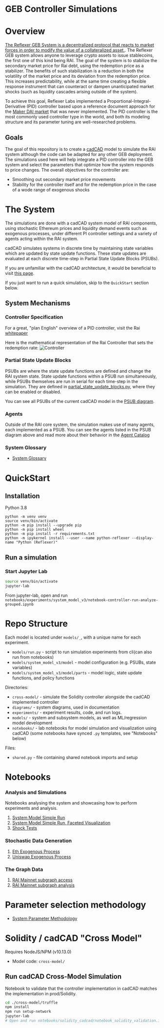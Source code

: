# GEB Controller Simulations

# Overview

[The Reflexer GEB System is a decentralized protocol that reacts to market forces in order to modify the value of a collateralized asset.](https://medium.com/reflexer-labs/stability-without-pegs-8c6a1cbc7fbd). The Reflexer GEB system allows anyone to leverage crypto assets to issue stablecoins, the first one of this kind being RAI. The goal of the system is to stabilize the secondary market price for Rai debt, using the redemption price as a stabilizer. The benefits of such stabilization is a reduction in both the volatility of the market price and its deviation from the redemption price. This increases predictability, while at the same time creating a flexible response instrument that can counteract or dampen unanticipated market shocks (such as liquidity cascades arising outside of the system).

To achieve this goal, Reflexer Labs implemented a Proportional-Integral-Derivative (PID) controller based upon a reference document approach for the [Maker DAI market](https://steemit.com/makerdao/@kennyrowe/digital-money-a-simulation-of-the-deflation-rate-adjustment-mechanism-of-the-dai-stablecoin) that was never implemented. The PID controller is the most commonly used controller type in the world, and both its modeling structure and its parameter tuning are well-researched problems.

## Goals

The goal of this repository is to create a [cadCAD](https://https://cadcad.org/) model to simulate the RAI system although the code can be adapted for any other GEB deployment. The simulations used here will help integrate a PID controller into the GEB system and select the parameters that optimize how the system responds to price changes. The overall objectives for the controller are:

* Smoothing out secondary market price movements
* Stability for the controller itself and for the redemption price in the case of a wode range of exogenous shocks

# The System

The simulations are done with a cadCAD system model of RAI components, using stochastic Ethereum prices and liquidity demand events such as exogenous processes, under different PI controller settings and a variety of agents acting within the RAI system.

cadCAD simulates systems in discrete time by maintaining state variables which are updated by state update functions.  These state updates are evaluated at each discrete time-step in Partial State Update Blocks (PSUBs).

If you are unfamiliar with the cadCAD architecture, it would be beneficial to visit [this page](https://github.com/cadCAD-org/cadCAD/blob/master/documentation/README.md).

If you just want to run a quick simulation, skip to the `QuickStart` section below.

## System Mechanisms

### Controller Specification

For a great, "plan English" overview of a PID controller, visit the Rai [whitepaper](https://github.com/reflexer-labs/whitepapers/blob/master/English/rai-english.pdf)

Here is the mathematical representation of the Rai Controller that sets the redemption rate:
![Controller](diagrams/controller.png)

### Partial State Update Blocks

PSUBs are where the state update functions are defined and change the RAI system state. State update functions within a PSUB run simultaneously, while PSUBs themselves are run in serial for each time-step in the simulation. They are defined in [partial_state_update_blocks.py](./models/system_model_v3/model/partial_state_update_blocks.py), where they can be enabled or disabled.

You can see all PSUBs of the current cadCAD model in the [PSUB diagram](./diagrams/BSCI_V3.png).

### Agents

Outside of the RAI core system, the simulation makes use of many agents, each implemented as a PSUB. You can see the agents listed in the PSUB diagram above and read more about their behavior in the [Agent Catalog](./agents.md)

### System Glossary

* [System Glossary](./GLOSSARY.md)

# QuickStart

## Installation

Python 3.8

```
python -m venv venv
source venv/bin/activate
python -m pip install --upgrade pip
python -m pip install wheel
python -m pip install -r requirements.txt
python -m ipykernel install --user --name python-reflexer --display-name "Python (Reflexer)"
```

## Run a simulation

### Start Jupyter Lab

```bash
source venv/bin/activate
jupyter-lab
```

From jupyter-lab, open and run `notebooks/experiments/system_model_v3/notebook-controller-run-analyze-grouped.ipynb`

# Repo Structure

Each model is located under `models/_`, with a unique name for each experiment.

* `models/run.py` - script to run simulation experiments from cli(can also run from notebooks)
* `models/system_model_v3/model` - model configuration (e.g. PSUBs, state variables)
* `models/system_model_v3/model/parts` - model logic, state update functions, and policy functions

Directories:

* `cross-model/` - simulate the Solidity controller alongside the cadCAD implemented controller
* `diagrams/` - system diagrams, used in documentation
* `experiments/` - experiment results, code, and run logs.
* `models/` - system and subsystem models, as well as ML/regression model development
* `notebooks/` - lab notebooks for model simulation and visualization using cadCAD (some notebooks have synced `.py` templates, see "Notebooks" below)

Files:

* `shared.py` - file containing shared notebook imports and setup

# Notebooks

### Analysis and Simulations

Notebooks analysing the system and showcasing how to perform experiments and analysis.
1. [System Model Simple Run](notebooks/experiments/system_model_v3/notebook-controller-run-analyze-grouped.ipynb)
2. [System Model Simple Run, Faceted Visualization](notebooks/experiments/system_model_v3/notebook-controller-run-analyze-faceted.ipynb)
3. [Shock Tests](notebooks/experiments/system_model_v3/notebook-controller-shocks.ipynb)

### Stochastic Data Generation

1. [Eth Exogenous Process](notebooks/Stochastic_Generators/Eth_Exogenous_Process_Modeling.ipynb)
2. [Uniswap Exogenous Process](notebooks/Stochastic_Generators/Uniswap_Process_Modeling.ipynb)

### The Graph Data

1. [RAI Mainnet subgraph access](notebooks/analysis/TheGraphDataSetCreation.ipynb)
2. [RAI Mainnet subgraph analysis](notebooks/analysis/TheGraphDataAnalysis.ipynb)

# Parameter selection methodology

* [System Parameter Methodology](parameter_methodology.md)

# Solidity / cadCAD "Cross Model"

Requires NodeJS/NPM (v10.13.0)

* Model code: `cross-model/`

## Run cadCAD Cross-Model Simulation

Notebook to validate that the controller implementation in cadCAD matches the implementation in prod/Solidity.

```bash
cd ./cross-model/truffle
npm install
npm run setup-network
jupyter-lab
# Open and run notebooks/solidity_cadcad/notebook_solidity_validation.ipynb
```
